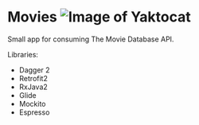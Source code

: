 # Movies ![Image of Yaktocat](https://www.bitrise.io/app/10e6c10d9838fe0e/status.svg?token=q4B5Nqvmkbkt090UcEdWvw&branch=feature/list)

Small app for consuming The Movie Database API.

Libraries:
- Dagger 2
- Retrofit2
- RxJava2
- Glide
- Mockito
- Espresso
